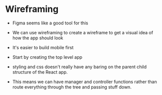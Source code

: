 # Wireframing
- Figma seems like a good tool for this
- We can use wireframing to create a wireframe to get a visual idea of how the app should look
- It's easier to build mobile first
- Start by creating the top level app

- styling and css doesn't really have any baring on the parent child structure of the React app.
- This means we can have manager and controller functions rather than route everything through the tree and passing stuff down.